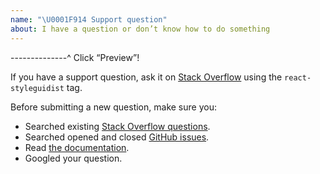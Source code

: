 ```yaml
---
name: "\U0001F914 Support question"
about: I have a question or don’t know how to do something
---
```


--------------^ Click “Preview”!

If you have a support question, ask it on [Stack Overflow](https://stackoverflow.com/questions/tagged/react-styleguidist) using the `react-styleguidist` tag.

Before submitting a new question, make sure you:

* Searched existing [Stack Overflow questions](https://stackoverflow.com/questions/tagged/react-styleguidist).
* Searched opened and closed [GitHub issues](https://github.com/styleguidist/react-styleguidist/issues?utf8=%E2%9C%93&q=is%3Aissue).
* Read [the documentation](https://react-styleguidist.js.org/docs/getting-started.html).
* Googled your question.
